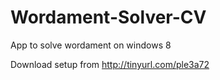 Wordament-Solver-CV
===================

App to solve wordament on windows 8 

Download setup from http://tinyurl.com/ple3a72
